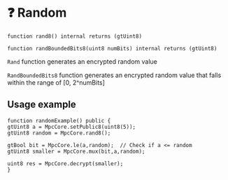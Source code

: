# ❓ Random

```solidity
function rand8() internal returns (gtUint8)

function randBoundedBits8(uint8 numBits) internal returns (gtUint8)
```

`Rand` function generates an encrypted random value

`RandBoundedBits8` function generates an encrypted random value that falls within the range of \[0, 2^numBits]



## Usage example

```solidity
function randomExample() public {
gtUint8 a = MpcCore.setPublic8(uint8(5));
gtUint8 random = MpcCore.rand8();

gtBool bit = MpcCore.le(a,random);  // Check if a <= random
gtUint8 smaller = MpcCore.mux(bit,a,random);

uint8 res = MpcCore.decrypt(smaller);
}
```

